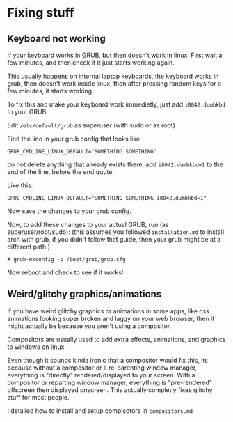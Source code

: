 # Fixing stuff

## Keyboard not working

If your keyboard works in GRUB, but then doesn't work in linux. First wait a few minutes, and then check if it just starts working again.

This usually happens on internal laptop keyboards, the keyboard works in grub, then doesn't work inside linux, then after pressing random keys for a few minutes, it starts working.

To fix this and make your keyboard work immedietly, just add `i8042.dumbkbd` to your GRUB.

Edit `/etc/default/grub` as superuser (with sudo or as root)

Find the line in your grub config that looks like
```
GRUB_CMDLINE_LINUX_DEFAULT="SOMETHING SOMETHING"
```

do not delete anything that already exists there, add `i8042.dumbkbd=1` to the end of the line, before the end quote.

Like this:
```
GRUB_CMDLINE_LINUX_DEFAULT="SOMETHING SOMETHING i8042.dumbkbd=1"
```

Now save the changes to your grub config.

Now, to add these changes to your actual GRUB, run (as superuser/root/sudo):
(this assumes you followed `installation.md` to install arch with grub, if you didn't follow that guide, then your grub might be at a different path.)
```
# grub-mkconfig -o /boot/grub/grub.cfg
```

Now reboot and check to see if it works!

## Weird/glitchy graphics/animations

If you have weird glitchy graphics or animations in some apps, like css animations looking super broken and laggy on your web browser, then it might actually be because you aren't using a compositor.

Compositors are usually used to add extra effects, animations, and graphics to windows on linux.

Even though it sounds kinda ironic that a compositor would fix this, its because without a compositor or a re-parenting window manager, everything is "directly" rendered/displayed to your screen. With a compositor or reparting window manager, everything is "pre-rendered" offscreen then displayed onscreen. This actually completly fixes glitchy stuff for most people.

I detailed how to install and setup compisotors in `compositors.md`
